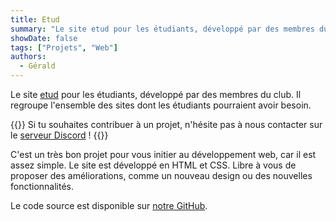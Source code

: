 ```yaml
---
title: Etud
summary: "Le site etud pour les étudiants, développé par des membres du club. Il regroupe l'ensemble des sites dont les étudiants pourraient avoir besoin."
showDate: false
tags: ["Projets", "Web"]
authors:
  - Gérald
---
```


Le site [etud](https://etud.insa-toulouse.fr) pour les étudiants, développé par des membres du club. Il regroupe l'ensemble des sites dont les étudiants pourraient avoir besoin.

{{<alert>}}
Si tu souhaites contribuer à un projet, n'hésite pas à nous contacter sur le [serveur Discord](https://discord.gg/6qZ2c7J) !
{{</alert>}}

C'est un très bon projet pour vous initier au développement web, car il est assez simple. Le site est développé en HTML et CSS.
Libre à vous de proposer des améliorations, comme un nouveau design ou des nouvelles fonctionnalités.

<!-- TODO: Mettre à jour le lien vers le code source de etud -->
Le code source est disponible sur [notre GitHub](https://github.com/ClubInfoINSAT/site-etud).


<!-- TODO: Etoffer le contenu de l'article etud -->
